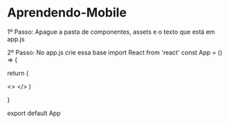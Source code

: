 # Aprendendo-Mobile

1º Passo: Apague a pasta de componentes, assets e o texto que está em app.js

2º Passo: No app.js crie essa base import React from 'react'
const App = () => {

return (

  <> </>
)

}

export default App
